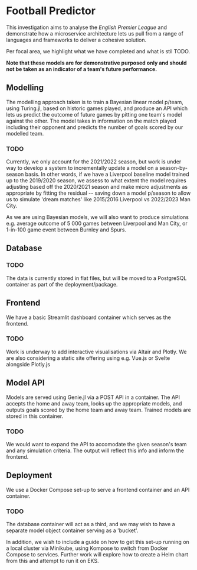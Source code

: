 # Football Predictor

This investigation aims to analyse the _English Premier League_ and demonstrate how a microservice architecture lets us pull from a range of languages and frameworks to deliver a cohesive solution.

Per focal area, we highlight what we have completed and what is stil TODO.

**Note that these models are for demonstrative purposed only and should not be taken as an indicator of a team's future performance.**

## Modelling
The modelling approach taken is to train a Bayesian linear model p/team, using Turing.jl, based on historic games played, and produce an API which lets us predict the outcome of future games by pitting one team's model against the other. The model takes in information on the match played including their opponent and predicts the number of goals scored by our modelled team.

### TODO
Currently, we only account for the 2021/2022 season, but work is under way to develop a system to incrementally update a model on a season-by-season basis. In other words, if we have a Liverpool baseline model trained up to the 2019/2020 season, we assess to what extent the model requires adjusting based off the 2020/2021 season and make micro adjustments as appropriate by fitting the residual -- saving down a model p/season to allow us to simulate 'dream matches' like 2015/2016 Liverpool vs 2022/2023 Man City.

As we are using Bayesian models, we will also want to produce simulations e.g. average outcome of 5 000 games between Liverpool and Man City, or 1-in-100 game event between Burnley and Spurs.

## Database
### TODO
The data is currently stored in flat files, but will be moved to a PostgreSQL container as part of the deployment/package.

## Frontend
We have a basic Streamlit dashboard container which serves as the frontend.
### TODO
Work is underway to add interactive visualisations via Altair and Plotly. We are also considering a static site offering using e.g. Vue.js or Svelte alongside Plotly.js

## Model API
Models are served using Genie.jl via a POST API in a container. The API accepts the home and away team, looks up the appropriate models, and outputs goals scored by the home team and away team. Trained models are stored in this container.
### TODO
We would want to expand the API to accomodate the given season's team and any simulation criteria. The output will reflect this info and inform the frontend.

## Deployment
We use a Docker Compose set-up to serve a frontend container and an API container.
### TODO
The database container will act as a third, and we may wish to have a separate model object container serving as a 'bucket'.

In addition, we wish to include a guide on how to get this set-up running on a local cluster via Minikube, using Kompose to switch from Docker Compose to services. Further work will explore how to create a Helm chart from this and attempt to run it on EKS.
